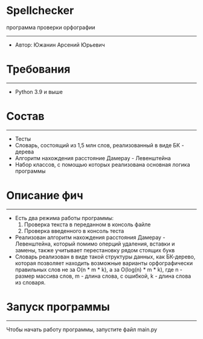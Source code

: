 # Spellchecker
программа проверки орфографии

---
* Автор: Южанин Арсений Юрьевич

# Требования

---
* Python 3.9 и выше

# Состав

---
* Тесты
* Словарь, состоящий из 1,5 млн слов, реализованный в виде БК - дерева
* Алгоритм нахождения расстояние Дамерау - Левенштейна
* Набор классов, с помощью которых реализована основная логика программы

# Описание фич

---
* Есть два режима работы программы:
  1) Проверка текста в переданном в консоль файле
  2) Проверка введенного в консоль теста
* Реализован алгоритм нахождения расстояния Дамерау - Левенштейна,
который помимо оперций удаления, вставки и замены, также учитывает
перестановку рядом стоящих букв
* Словарь реализован в виде такой структуры данных, как
БК-дерево, которая позволяет находить возможные варианты орфографически правильных слов не за
O(n * m * k), а за O(log(n) * m * k), где n - размер массива слов, m - длина слова, с ошибкой, k - длина слова из словаря.

# Запуск программы

---
Чтобы начать работу программы, запустите файл main.py